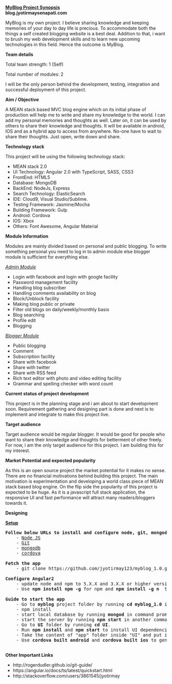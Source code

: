 			   		                
<!-- @author: Jyotirmay Senapati, @Date: 31st August, 2016 -->

<b><u>MyBlog Project Synopsis</u></b></br>
<b>blog.jyotirmaysenapati.com</b>

MyBlog is my own project. I believe sharing knowledge and keeping memories of your day to day life is precious. To accommodate both the things a self created blogging website is a best deal. 
Addition to that, i want to brush my web development skills and to learn new upcoming technologies in this field. Hence the outcome is MyBlog.

<b>Team details</b>

Total team strength: 1 (Self)

Total number of modules: 2

I will be the only person behind the development, testing, integration and successful deployment of this project.

<b>Aim / Objective</b>

A MEAN stack based MVC blog engine which on its initial phase of production will help me to write and share my knowledge to the world. I can add my personal memories and thoughts as well.
Later on, it can be used by others to share their knowledge and thoughts.
It will be available in android, IOS and as a hybrid app to access from anywhere. No-one have to wait to share their thoughts. Just open, write down and share.


<b>Technology stack </b>

This project will be using the following technology stack:

<ul>
<li>MEAN stack 2.0</li>
<li>UI Technology: Angular 2.0 with TypeScript, SASS, CSS3</li>
<li>FrontEnd: HTML5</li>
<li>Database: MongoDB</li>
<li>BackEnd: NodeJs, Express</li>
<li>Search Technology: ElasticSearch</li>
<li>IDE: Cloud9, Visual Studio/Sublime.</li>
<li>Testing Framework: Jasmine/Mocha</li>
<li>Building Framework: Gulp</li>
<li>Android: Cordova</li>
<li>IOS: Xbox</li>
<li>Others: Font Awesome, Angular Material</li>
</ul>

<b>Module Information</b>

Modules are mainly divided based on personal and public blogging. To write something personal you need to log in to admin module else blogger module is sufficient for everything else.

<i><u>Admin Module</u></i>

<ul>
<li>Login with facebook and login with google facility</li>
<li>Password management facility</li>
<li>Handling blog subscriber</li>
<li>Handling comments availability on blog</li>
<li>Block/Unblock facility</li>
<li>Making blog public or private</li>
<li>Filter old blogs on daily/weekly/monthly basis</li>
<li>Blog searching</li>
<li>Profile edit</li>
<li>Blogging</li>
</ul>

<i><u>Blogger Module</u></i>

<ul>
<li>Public blogging</li>
<li>Comment</li>
<li>Subscription facility</li>
<li>Share with facebook</li>
<li>Share with twitter</li>
<li>Share with RSS feed</li>
<li>Rich text editor with photo and video editing facility</li>
<li>Grammar and spelling checker with word count</li>
</ul>

<b>Current status of project development</b>

This project is in the planning stage and i am about to start development soon.
Requirement gathering and designing part is done and next is to implement and integrate to make this project live.

<b>Target audience</b>

Target audience would be regular blogger. It would be good for people who want to share their knowledge and thoughts for betterment of other freely.
For now, i am the only target audience for this project. I am building this for my interest.

<b>Market Potential and expected popularity</b>

As this is an open source project the market potential for it makes no sense. There are no financial motivations behind building this project. The main motivation is experimentation and developing a world class piece of MEAN stack based blog engine. 
On the flip side the popularity of this project is expected to be huge. As it is a javascript full stack application, the responsive UI and fast performance will attract many readers/bloggers towards it.


<b>Designing</b>

<b><u>Setup</u></b>

<pre>
<b>Follow below URLs to install and configure node, git, mongodb and cordova</b>
	- <a href="https://nodejs.org/en/">Node JS</a>
	- <a href="https://git-scm.com/">Git</a>
	- <a href="https://www.mongodb.com/">mongodb</a>
	- <a href="https://cordova.apache.org/docs/en/latest/guide/cli/">cordova</a>
	
<b>Fetch the app</b>
	- git clone https://github.com/jyotirmay123/myblog_1.0.git
	
<b>Configure Angular2 </b>
	- update node and npm to 5.X.X and 3.X.X or higher version.
	- Use <strong>npm install npm -g</strong> for npm and <strong>npm install -g n </strong> then <strong> sudo n latest</strong> for node.
	
<b>Guide to start the app</b>
	- Go to <b>myblog</b> project folder by running <b>cd myblog_1.0</b> in command prompt.
	- npm install
	- start local database by running <b>mongod</b> in command prompt.
	- start the server by running <b>npm start</b> in another command prompt.
	- Go to <b>UI</b> folder by running <b>cd UI</b>.
	- Run <b>npm install</b> and <b>npm start</b> to install UI dependencies and run the UI app respectively.
	- Take the content of "app" folder inside "UI" and put it in "cordova/www/".
	- Use <b>cordova built android</b> and <b>cordova built ios </b>to generate ".apk" and ".ica" file for mobile 		  platform.

</pre>

<b>Other Important Links </b>

<ul>
<li> http://rogerdudler.github.io/git-guide/ </li>
<li> https://angular.io/docs/ts/latest/quickstart.html </li>
<li> http://stackoverflow.com/users/3861545/jyotirmay </li>


</ul>
